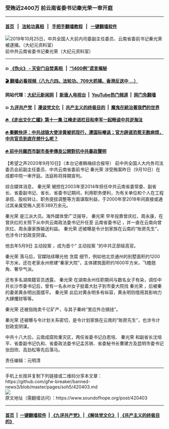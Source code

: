### 受贿近2400万 前云南省委书记秦光荣一审开庭
------------------------

#### [首页](https://github.com/gfw-breaker/banned-news3/blob/master/README.md) &nbsp;&nbsp;|&nbsp;&nbsp; [法轮功真相](https://github.com/begood0513/basic/blob/master/README.md)  &nbsp;&nbsp;|&nbsp;&nbsp; [手把手翻墙教程](https://github.com/gfw-breaker/guides/wiki)  &nbsp;&nbsp;|&nbsp;&nbsp; [一键翻墙软件](https://github.com/gfw-breaker/nogfw/blob/master/README.md)  



<div><img alt="2019年10月25日，中共全国人大前内司委副主任委员、云南省委前书记秦光荣被逮捕。（大纪元资料室）" src="https://img.soundofhope.org/2020-01/234_0.jpg"/>
<br/><figcaption class="caption">
 前中共云南省委书记秦光荣（大纪元资料室）
</figcaption></div><hr/>

#### 💥 [《伪火》 - 天安门自焚真相 ](http://141.164.51.119:10000/videos/blog/weihuo.html)&nbsp; |&nbsp; [“1400例”谎言揭秘  ](http://141.164.51.119:10000/videos/blog/jiexi1400.html)

#### [ 🎬  翻墙必看视频（八九六四、法轮功、709大抓捕、香港反送中 ...）](https://github.com/gfw-breaker/links/blob/master/banned.md)

#### 网站代理：[大纪元新闻网](http://167.172.10.89:10080/gb/) &nbsp;|&nbsp; [新唐人电视台](http://167.172.10.89:8808/gb/)  &nbsp;|&nbsp; [YouTube热门频道](http://158.247.203.241/youtube.html) &nbsp;|&nbsp; [网门免翻墙](http://158.247.203.241:11000/show.aspx?name=ogHome)

#### 💥 [九评共产党](http://141.164.51.119:10000/videos/res/jiuping/)&nbsp; |&nbsp; [漫谈党文化](http://141.164.51.119:10000/videos/res/mtdwh/)&nbsp; |&nbsp; [共产主义的终极目的](http://141.164.51.119:10000/videos/res/zjmd/)&nbsp; |&nbsp; [魔鬼在統治著我們的世界](http://141.164.51.119:10000/videos/res/TheSpecter/)  

#### [ 🔥  《走出文化亡國》第十一集 江峰走进栏目和李军一起畅谈中共逆淘汰](http://141.164.51.119:10000/videos/news/../res/zcwhwg/index.html)

#### [ 🔥  秦鹏快评：中共战狼大使涉黄被抓现行，遭国际嘲讽；官方辟谣恐惹无数麻烦，中共官员到底在想什么呢？](http://141.164.51.119:10000/videos/news/qp03.html)

#### [ 🔥  前中共雞西市副市長李傳良公開對抗中共暴政聲明](http://141.164.51.119:10000/videos/news/../tui/index.html)

<div><div class="Content__Wrapper sc-1bvya0-0 grZQxZ">
 <p class="meta-top">
  <span class="meta">
   【希望之声2020年9月10日】（本台记者韩梅综合报导）
  </span>
  前中共全国人大内务司法委员会前副主任委员、中共云南省委前书记
  <ok href="/term/1683">
   秦光荣
  </ok>
  涉受贿案昨日（9月10日）在成都中院一审开庭。法庭称将择期宣判。
 </p>
 <p>
  综合媒体消息，
  <ok href="/term/1683">
   秦光荣
  </ok>
  被控在2003年至2014年担任中共云南省委常委、副省长、省委副书记、省长、省委书记期间，利用职务便利，为有关单位和个人在工程承揽、股权转让、职务提拔调整等方面谋取利益，于2000年至2018年间直接或通过其亲属受贿人民币389万余元。
 </p>
 <div class="AD_Embed__Wrap-sc-1xslmin-0 igMuqX module desktop">
  <div>
  </div>
 </div>
 <p>
  <ok href="/term/1683">
   秦光荣
  </ok>
  是江派大员。海外媒体曾广泛报导，
  <ok href="/term/1683">
   秦光荣
  </ok>
  早年投靠曾庆红、周永康，在曾庆红的关照下从中共云南政法委书记升任至
  <ok href="/term/1262">
   云南省委书记
  </ok>
  ，并一直在云南向曾庆红、周永康家族输送利益。
  <ok href="/term/1683">
   秦光荣
  </ok>
  还被曝是令计划家族在云南的“账房先生”，也涉令计划政变阴谋。
 </p>
 <p>
  他去年5月9日
  <ok href="/term/138395">
   主动投案
  </ok>
  ，成为首个“
  <ok href="/term/138395">
   主动投案
  </ok>
  ”的中共正部级高官。
 </p>
 <p>
  <ok href="/term/1683">
   秦光荣
  </ok>
  落马后，官媒陆续曝光他
  <ok href="/term/2979">
   贪腐
  </ok>
  细节，例如他北京通州的别墅面积约1200平方米，还在老家永州修建“秦家大院”，主体建筑面积约1600平方米，飞檐翘角、奢华气派。
 </p>
 <p>
  还有多名湖南籍官员透露，
  <ok href="/term/1683">
   秦光荣
  </ok>
  在湖南永州任职期间与数名女子有染，调任中共长沙市委书记后，曾有一名永州女子挺着大肚子到市委大院找
  <ok href="/term/1683">
   秦光荣
  </ok>
  ，后被秦的妻弟黄永明出面摆平。
  <ok href="/term/1683">
   秦光荣
  </ok>
  此后对黄永明多有纵容，黄永明则借用其影响力大肆攫财等等。
 </p>
 <p>
  <ok href="/term/1683">
   秦光荣
  </ok>
  还被指贱卖千亿矿产，与其子秦岭“里应外合搞钱”。
 </p>
 <p>
  <ok href="/term/1683">
   秦光荣
  </ok>
  还被曝与令计划关系密切，是令计划家族在云南的“账房先生”，也涉令计划政变阴谋。
 </p>
 <p>
  中共十八大后，云南成腐败重灾区，两任省委书记白恩培、
  <ok href="/term/1683">
   秦光荣
  </ok>
  和副省长沈培平、省委副书记仇和、省委政法委书记孟苏铁、省委秘书长曹建方及昆明市委书记张田欣、高劲松等先后落马。
 </p>
 <p class="meta-btm">
  责任编辑：元明清
 </p>
</div>
</div>
<hr/>
手机上长按并复制下列链接或二维码分享本文章：<br/>
https://github.com/gfw-breaker/banned-news3/blob/master/pages/soh5/420403.md <br/>
<a href='https://github.com/gfw-breaker/banned-news3/blob/master/pages/soh5/420403.md'><img src='https://github.com/gfw-breaker/banned-news3/blob/master/pages/soh5/420403.md.png'/></a> <br/>
原文地址（需翻墙访问）：https://www.soundofhope.org/post/420403


------------------------
#### [首页](https://github.com/gfw-breaker/banned-news3/blob/master/README.md) &nbsp;|&nbsp; [一键翻墙软件](https://github.com/gfw-breaker/nogfw/blob/master/README.md) &nbsp;| [《九评共产党》](https://github.com/gfw-breaker/9ping.md/blob/master/README.md#九评之一评共产党是什么) | [《解体党文化》](https://github.com/gfw-breaker/jtdwh.md/blob/master/README.md) | [《共产主义的终极目的》](https://github.com/gfw-breaker/gczydzjmd.md/blob/master/README.md)


<img src='http://gfw-breaker.win/banned-news3/pages/soh5/420403.md' width='0px' height='0px'/>